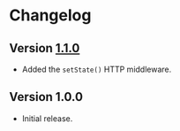 # Changelog

## Version [1.1.0](https://github.com/cedx/core/compare/v1.0.0...v1.1.0)
- Added the `setState()` HTTP middleware.

## Version 1.0.0
- Initial release.
